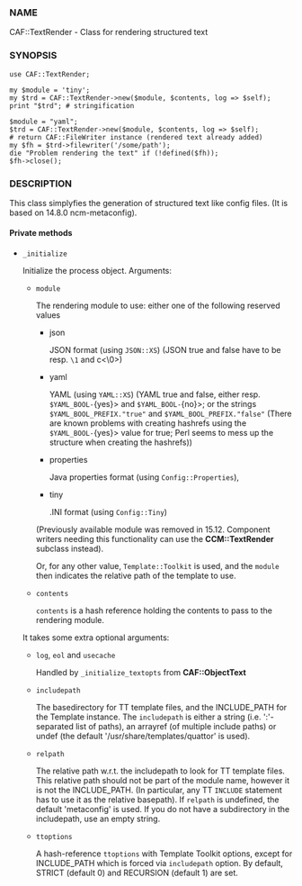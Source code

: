 
### NAME

CAF::TextRender - Class for rendering structured text

### SYNOPSIS

    use CAF::TextRender;

    my $module = 'tiny';
    my $trd = CAF::TextRender->new($module, $contents, log => $self);
    print "$trd"; # stringification

    $module = "yaml";
    $trd = CAF::TextRender->new($module, $contents, log => $self);
    # return CAF::FileWriter instance (rendered text already added)
    my $fh = $trd->filewriter('/some/path');
    die "Problem rendering the text" if (!defined($fh));
    $fh->close();

### DESCRIPTION

This class simplyfies the generation of structured text like config files.
(It is based on 14.8.0 ncm-metaconfig).

#### Private methods

- `_initialize`

    Initialize the process object. Arguments:

    - `module`

        The rendering module to use: either one of the following reserved values

        - json

            JSON format (using `JSON::XS`) (JSON true and false have to be resp. `\1` and c<\\0>)

        - yaml

            YAML (using `YAML::XS`) (YAML true and false, either resp. `$YAML_BOOL-`{yes}> and
            `$YAML_BOOL-`{no}>; or the strings `$YAML_BOOL_PREFIX."true"` and
            `$YAML_BOOL_PREFIX."false"` (There are known problems with creating hashrefs using the
            `$YAML_BOOL-`{yes}> value for true; Perl seems to mess up the structure when creating
            the hashrefs))

        - properties

            Java properties format (using `Config::Properties`),

        - tiny

            .INI format (using `Config::Tiny`)

        (Previously available module <general> was removed in 15.12.
        Component writers needing this functionality can use
        the **CCM::TextRender** subclass instead).

        Or, for any other value, `Template::Toolkit` is used, and the `module` then indicates
        the relative path of the template to use.

    - `contents`

        `contents` is a hash reference holding the contents to pass to the rendering module.

    It takes some extra optional arguments:

    - `log`, `eol` and `usecache`

        Handled by `_initialize_textopts` from **CAF::ObjectText**

    - `includepath`

        The basedirectory for TT template files, and the INCLUDE\_PATH
        for the Template instance. The `includepath` is either a string
        (i.e. ':'-separated list of paths), an arrayref (of multiple include paths)
        or undef (the default '/usr/share/templates/quattor' is used).

    - `relpath`

        The relative path w.r.t. the includepath to look for TT template files.
        This relative path should not be part of the module name, however it
        is not the INCLUDE\_PATH. (In particular, any TT `INCLUDE` statement has
        to use it as the relative basepath).
        If `relpath` is undefined, the default 'metaconfig' is used. If you do not
        have a subdirectory in the includepath, use an empty string.

    - `ttoptions`

        A hash-reference `ttoptions` with Template Toolkit options,
        except for INCLUDE\_PATH which is forced via `includepath` option.
        By default, STRICT (default 0) and RECURSION (default 1) are set.

